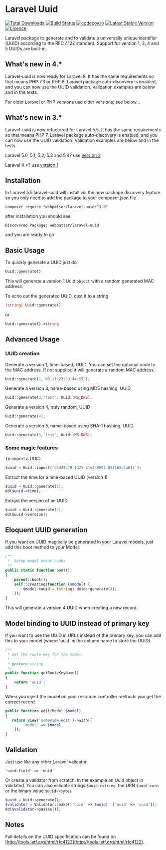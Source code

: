 # Laravel Uuid

[![Total Downloads](https://poser.pugx.org/webpatser/laravel-uuid/downloads.svg)](https://packagist.org/packages/webpatser/laravel-uuid)
[![Build Status](https://secure.travis-ci.org/webpatser/laravel-uuid.png?branch=master)](http://travis-ci.org/webpatser/laravel-uuid)
[![codecov.io](http://codecov.io/github/webpatser/laravel-uuid/coverage.svg?branch=master)](http://codecov.io/github/webpatser/laravel-uuid?branch=master)
[![Latest Stable Version](https://poser.pugx.org/webpatser/laravel-uuid/v/stable.svg)](https://packagist.org/packages/webpatser/laravel-uuid)
[![Licence](https://poser.pugx.org/webpatser/laravel-uuid/license.svg)](https://packagist.org/packages/webpatser/laravel-uuid)

Laravel package to generate and to validate a universally unique identifier (UUID) according to the RFC 4122 standard. Support for version 1, 3, 4 and 5 UUIDs are built-in.

## What's new in 4.*
Laravel-uuid is now ready for Laravel 8. It has the same requirements so that means PHP 7.3 or PHP 8. Laravel package auto-discovery is enabled, and you can now use the UUID validation. Validation examples are below and in the tests.

For older Laravel or PHP versions use older versions; see below...

## What's new in 3.*
Laravel-uuid is now refactored for Laravel 5.5. It has the same requirements so that means PHP 7. Laravel package auto-discovery is enabled, and you can now use the UUID validation. Validation examples are below and in the tests. 

Laravel 5.0, 5.1, 5.2, 5.3 and 5.4? use  [version 2](https://github.com/webpatser/laravel-uuid/tree/2.1.1)

Laravel 4.*? use [version 1](https://github.com/webpatser/laravel-uuid/tree/1.5)

## Installation

In Laravel 5.5 laravel-uuid will install via the new package discovery feature so you only need to add the package to your composer.json file

```shell
composer require "webpatser/laravel-uuid:^3.0"
```

after installation you should see

```shell
Discovered Package: webpatser/laravel-uuid
```

and you are ready to go

## Basic Usage

To quickly generate a UUID just do

```php
Uuid::generate()
```

This will generate a version 1 Uuid `object` with a random generated MAC address.

To echo out the generated UUID, cast it to a string

```php
(string) Uuid::generate()
```

or

```php
Uuid::generate()->string
```

## Advanced Usage

### UUID creation

Generate a version 1, time-based, UUID. You can set the optional node to the MAC address. If not supplied it will generate a random MAC address.

```php
Uuid::generate(1,'00:11:22:33:44:55');
```
	
Generate a version 3, name-based using MD5 hashing, UUID

```php
Uuid::generate(3,'test', Uuid::NS_DNS);
```	

Generate a version 4, truly random, UUID

```php
Uuid::generate(4);
```

Generate a version 5, name-based using SHA-1 hashing, UUID

```php
Uuid::generate(5,'test', Uuid::NS_DNS);
```
	
### Some magic features

To import a UUID

```php
$uuid = Uuid::import('d3d29d70-1d25-11e3-8591-034165a3a613');
```	

Extract the time for a time-based UUID (version 1)

```php
$uuid = Uuid::generate(1);
dd($uuid->time);
```

Extract the version of an UUID

```php
$uuid = Uuid::generate(4);
dd($uuid->version);
```

## Eloquent UUID generation

If you want an UUID magically be generated in your Laravel models, just add this boot method to your Model.

```php
/**
 *  Setup model event hooks
 */
public static function boot()
{
    parent::boot();
    self::creating(function ($model) {
        $model->uuid = (string) Uuid::generate(4);
    });
}
```
This will generate a version 4 UUID when creating a new record.

## Model binding to UUID instead of primary key

If  you want to use the UUID in URLs instead of the primary key, you can add this to your model (where 'uuid' is the column name to store the UUID)

```php
/**
 * Get the route key for the model.
 *
 * @return string
 */
public function getRouteKeyName()
{
    return 'uuid';
}
```

When you inject the model on your resource controller methods you get the correct record

```php
public function edit(Model $model)
{
   return view('someview.edit')->with([
        'model' => $model,
    ]);
}
```

## Validation

Just use like any other Laravel validator.

``'uuid-field' => 'uuid'``

Or create a validator from scratch. In the example an Uuid object in validated. You can also validate strings `$uuid->string`, the URN `$uuid->urn` or the binary value `$uuid->bytes`

```php
$uuid = Uuid::generate();
$validator = Validator::make(['uuid' => $uuid], ['uuid' => 'uuid']);
dd($validator->passes());
```

## Notes

Full details on the UUID specification can be found on [http://tools.ietf.org/html/rfc4122](http://tools.ietf.org/html/rfc4122).
